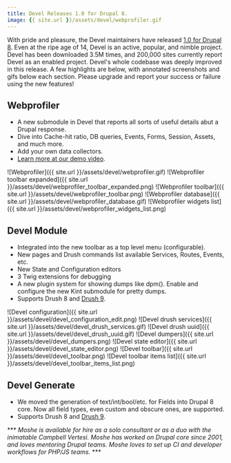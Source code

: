 ```yaml
---
title: Devel Releases 1.0 for Drupal 8.
image: {{ site.url }}/assets/devel/webprofiler.gif 
---
```

With pride and pleasure, the Devel maintainers have released [1.0 for Drupal 8](*****). Even at the ripe age of 14, Devel is an active, popular, and nimble project. Devel has been downloaded 3.5M times, and 200,000 sites currently report Devel as an enabled project. Devel's whole codebase was deeply improved in this release. A few highlights are below, with annotated screenshots and gifs below each section. Please upgrade and report your success or failure using the new features!

## Webprofiler 
- A new submodule in Devel that reports all sorts of useful details abut a  Drupal response.
- Dive into Cache-hit ratio, DB queries, Events, Forms, Session, Assets, and much more.
- Add your own data collectors.
- [Learn more at our demo video](https://s3.amazonaws.com/webprofiler/webprofiler.mov).

![Webprofiler]({{ site.url }}/assets/devel/webprofiler.gif)
![Webprofiler toolbar expanded]({{ site.url }}/assets/devel/webprofiler_toolbar_expanded.png)
![Webprofiler toolbar]({{ site.url }}/assets/devel/webprofiler_toolbar.png)
![Webprofiler database]({{ site.url }}/assets/devel/webprofiler_database.gif)
![Webprofiler widgets list]({{ site.url }}/assets/devel/webprofiler_widgets_list.png)

## Devel Module
- Integrated into the new toolbar as a top level menu (configurable).
- New pages and Drush commands list available Services, Routes, Events, etc.
- New State and Configuration editors
- 3 Twig extensions for debugging
- A new plugin system for showing dumps like dpm(). Enable and configure the new Kint submodule for pretty dumps.
- Supports Drush 8 and [Drush 9](https://github.com/drush-ops/drush/releases).

![Devel configuration]({{ site.url }}/assets/devel/devel_configuration_edit.png)
![Devel drush services]({{ site.url }}/assets/devel/devel_drush_services.gif)
![Devel drush uuid]({{ site.url }}/assets/devel/devel_drush_uuid.gif)
![Devel dumpers]({{ site.url }}/assets/devel/devel_dumpers.png)
![Devel state editor]({{ site.url }}/assets/devel/devel_state_editor.png)
![Devel toolbar]({{ site.url }}/assets/devel/devel_toolbar.png)
![Devel toolbar items list]({{ site.url }}/assets/devel/devel_toolbar_items_list.png)

## Devel Generate
- We moved the generation of text/int/bool/etc. for Fields into Drupal 8 core. Now all field types, even custom and obscure ones, are supported. 
- Supports Drush 8 and [Drush 9](https://github.com/drush-ops/drush/releases).
 
*** _Moshe is available for hire as a solo consultant or as a duo with the inimatable Campbell Vertesi. Moshe has worked on Drupal core since 2001, and loves mentoring Drupal teams. Moshe loves to set up CI and developer workflows for PHP/JS teams._ ***